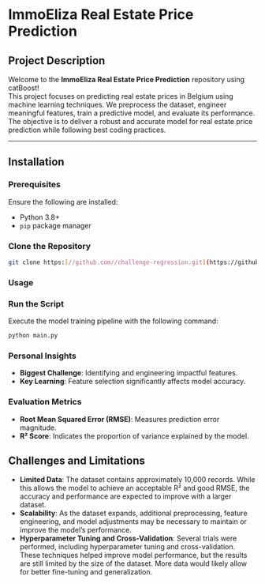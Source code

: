 # ImmoEliza Real Estate Price Prediction

## Project Description

Welcome to the **ImmoEliza Real Estate Price Prediction** repository using catBoost!  
This project focuses on predicting real estate prices in Belgium using machine learning techniques. We preprocess the dataset, engineer meaningful features, train a predictive model, and evaluate its performance. The objective is to deliver a robust and accurate model for real estate price prediction while following best coding practices.

---

## Installation

### Prerequisites

Ensure the following are installed:
- Python 3.8+
- `pip` package manager

### Clone the Repository
```bash
git clone https:[//github.com//challenge-regression.git](https://github.com/Mohammedhussingh/catBoost)

```


### Usage

### Run the Script
Execute the model training pipeline with the following command:
```bash
python main.py
```

### Personal Insights
- **Biggest Challenge**: Identifying and engineering impactful features.
- **Key Learning**: Feature selection significantly affects model accuracy.

### Evaluation Metrics
- **Root Mean Squared Error (RMSE)**: Measures prediction error magnitude.
- **R² Score**: Indicates the proportion of variance explained by the model.

## Challenges and Limitations

- **Limited Data**: The dataset contains approximately 10,000 records. While this allows the model to achieve an acceptable R² and good RMSE, the accuracy and performance are expected to improve with a larger dataset.
- **Scalability**: As the dataset expands, additional preprocessing, feature engineering, and model adjustments may be necessary to maintain or improve the model’s performance.
- **Hyperparameter Tuning and Cross-Validation**: Several trials were performed, including hyperparameter tuning and cross-validation. These techniques helped improve model performance, but the results are still limited by the size of the dataset. More data would likely allow for better fine-tuning and generalization.
